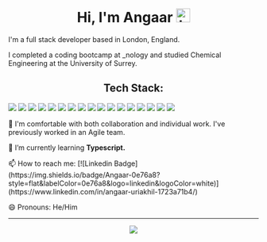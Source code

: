 <h1 align="center">  Hi, I'm Angaar <img src="https://user-images.githubusercontent.com/1303154/88677602-1635ba80-d120-11ea-84d8-d263ba5fc3c0.gif" width="28px" alt="hi"> </h1> 
<p> I'm a full stack developer based in London, England. </p>
<p> I completed a coding bootcamp at _nology and studied Chemical Engineering at the University of Surrey. 
<h2 align="center"> Tech Stack: </h2> 
 <div>
    <img src="https://img.shields.io/badge/React-20232A?style=for-the-badge&logo=react&logoColor=61DAFB" />
    <img src="https://img.shields.io/badge/JavaScript-F7DF1E?style=for-the-badge&logo=javascript&logoColor=black" />
    <img src="https://img.shields.io/badge/Sass-CC6699?style=for-the-badge&logo=sass&logoColor=white" />
    <img src="https://img.shields.io/badge/MySQL-00000F?style=for-the-badge&logo=mysql&logoColor=white" />
    <img src = "https://img.shields.io/badge/java-%23ED8B00.svg?style=for-the-badge&logo=java&logoColor=white"/>
    <img src = "https://img.shields.io/badge/python-3670A0?style=for-the-badge&logo=python&logoColor=ffdd54"/>
    <img src ="https://img.shields.io/badge/typescript-%23007ACC.svg?style=for-the-badge&logo=typescript&logoColor=white" />
    <img src = "https://img.shields.io/badge/html5-%23E34F26.svg?style=for-the-badge&logo=html5&logoColor=white"/> 
    <img src = "https://img.shields.io/badge/bootstrap-%23563D7C.svg?style=for-the-badge&logo=bootstrap&logoColor=white"/> 
    <img src = "https://img.shields.io/badge/NPM-%23000000.svg?style=for-the-badge&logo=npm&logoColor=white" /> 
    <img src = "https://img.shields.io/badge/spring-%236DB33F.svg?style=for-the-badge&logo=spring&logoColor=white"/> 
    <img src = "https://img.shields.io/badge/figma-%23F24E1E.svg?style=for-the-badge&logo=figma&logoColor=white"/>
    <img src="https://img.shields.io/badge/git-%23F05033.svg?style=for-the-badge&logo=git&logoColor=white"/> 
    <img src="https://img.shields.io/badge/-jest-%23C21325?style=for-the-badge&logo=jest&logoColor=white"/> 
    <img src="https://img.shields.io/badge/-cypress-%23E5E5E5?style=for-the-badge&logo=cypress&logoColor=058a5e">
    <img src ="https://img.shields.io/badge/-TestingLibrary-%23E33332?style=for-the-badge&logo=testing-library&logoColor=white"/> 
    <img src="https://img.shields.io/badge/pandas-%23150458.svg?style=for-the-badge&logo=pandas&logoColor=white"/> 
</div>
 <p> 👯 I'm comfortable with both collaboration and individual work. I've previously worked in an Agile team.</p>    
 <p> 🌱 I’m currently learning <strong> Typescript. </strong> </p>
 <p> 📫 How to reach me: [![Linkedin Badge](https://img.shields.io/badge/Angaar-0e76a8?style=flat&labelColor=0e76a8&logo=linkedin&logoColor=white)](https://www.linkedin.com/in/angaar-uriakhil-1723a71b4/)</p> 
 <p>
 😄 Pronouns: He/Him </p>
</div> 

--- 

<p align="center">
<a href="https://github.com/anuraghazra/github-readme-stats">
  <img src="https://github-readme-stats.vercel.app/api?username=angaar96&show_icons=true&theme=tokyonight"/>
</a>
</p> 
